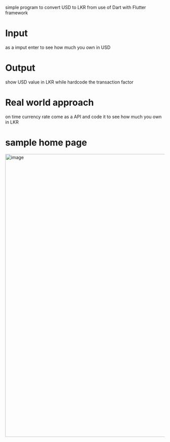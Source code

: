 simple program to convert USD to LKR from use of Dart with Flutter framework
# Input
as a imput enter to see how much you own in USD
# Output
show USD value in LKR while hardcode the transaction factor
# Real world approach
on time currency rate come as a API and code it to see how much you own in LKR

# sample home page
<img width="793" height="890" alt="image" src="https://github.com/user-attachments/assets/a6e9bd26-cea8-4c63-978f-a8410f59e6d1" />

